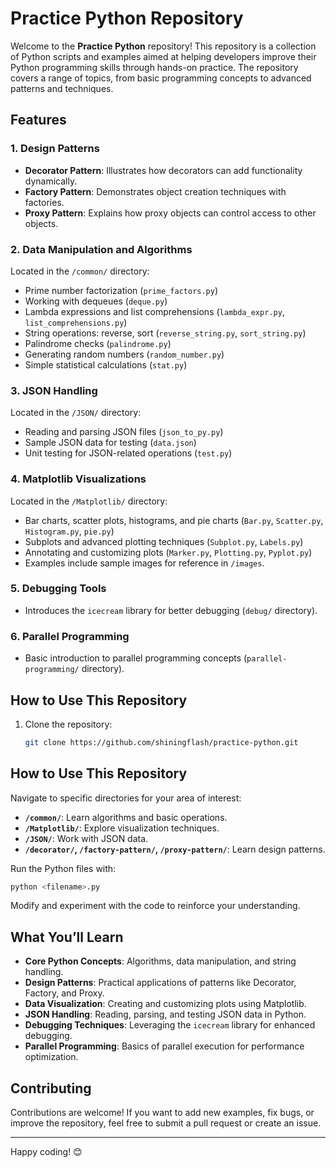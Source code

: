 # Practice Python Repository

Welcome to the **Practice Python** repository! This repository is a collection of Python scripts and examples aimed at helping developers improve their Python programming skills through hands-on practice. The repository covers a range of topics, from basic programming concepts to advanced patterns and techniques.

## Features

### 1. **Design Patterns**
- **Decorator Pattern**: Illustrates how decorators can add functionality dynamically.
- **Factory Pattern**: Demonstrates object creation techniques with factories.
- **Proxy Pattern**: Explains how proxy objects can control access to other objects.

### 2. **Data Manipulation and Algorithms**
Located in the `/common/` directory:
- Prime number factorization (`prime_factors.py`)
- Working with dequeues (`deque.py`)
- Lambda expressions and list comprehensions (`lambda_expr.py`, `list_comprehensions.py`)
- String operations: reverse, sort (`reverse_string.py`, `sort_string.py`)
- Palindrome checks (`palindrome.py`)
- Generating random numbers (`random_number.py`)
- Simple statistical calculations (`stat.py`)

### 3. **JSON Handling**
Located in the `/JSON/` directory:
- Reading and parsing JSON files (`json_to_py.py`)
- Sample JSON data for testing (`data.json`)
- Unit testing for JSON-related operations (`test.py`)

### 4. **Matplotlib Visualizations**
Located in the `/Matplotlib/` directory:
- Bar charts, scatter plots, histograms, and pie charts (`Bar.py`, `Scatter.py`, `Histogram.py`, `pie.py`)
- Subplots and advanced plotting techniques (`Subplot.py`, `Labels.py`)
- Annotating and customizing plots (`Marker.py`, `Plotting.py`, `Pyplot.py`)
- Examples include sample images for reference in `/images`.

### 5. **Debugging Tools**
- Introduces the `icecream` library for better debugging (`debug/` directory).

### 6. **Parallel Programming**
- Basic introduction to parallel programming concepts (`parallel-programming/` directory).

## How to Use This Repository
1. Clone the repository:  
   ```bash
   git clone https://github.com/shiningflash/practice-python.git
   ```

## How to Use This Repository

Navigate to specific directories for your area of interest:

- **`/common/`**: Learn algorithms and basic operations.
- **`/Matplotlib/`**: Explore visualization techniques.
- **`/JSON/`**: Work with JSON data.
- **`/decorator/`, `/factory-pattern/`, `/proxy-pattern/`**: Learn design patterns.

Run the Python files with:
```bash
python <filename>.py
```

Modify and experiment with the code to reinforce your understanding.

## What You’ll Learn

- **Core Python Concepts**: Algorithms, data manipulation, and string handling.
- **Design Patterns**: Practical applications of patterns like Decorator, Factory, and Proxy.
- **Data Visualization**: Creating and customizing plots using Matplotlib.
- **JSON Handling**: Reading, parsing, and testing JSON data in Python.
- **Debugging Techniques**: Leveraging the `icecream` library for enhanced debugging.
- **Parallel Programming**: Basics of parallel execution for performance optimization.

## Contributing

Contributions are welcome! If you want to add new examples, fix bugs, or improve the repository, feel free to submit a pull request or create an issue.

---

Happy coding! 😊
